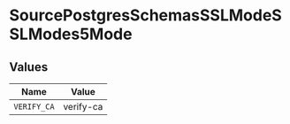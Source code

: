 # SourcePostgresSchemasSSLModeSSLModes5Mode


## Values

| Name        | Value       |
| ----------- | ----------- |
| `VERIFY_CA` | verify-ca   |